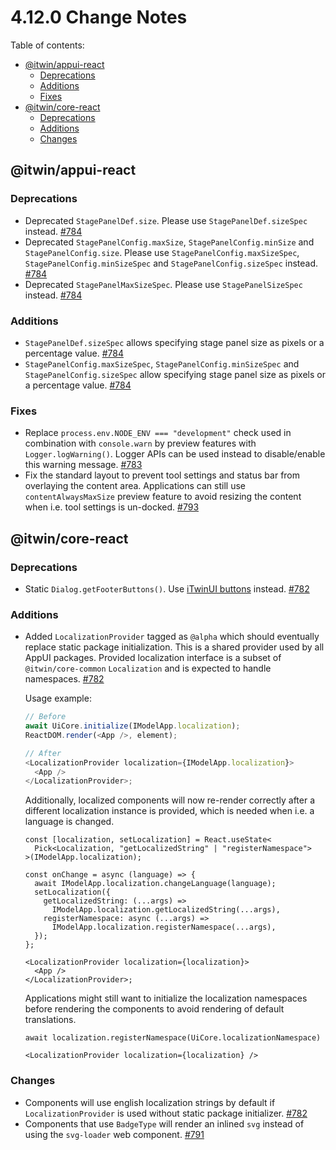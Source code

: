 # 4.12.0 Change Notes <!-- omit from toc -->

Table of contents:

- [@itwin/appui-react](#itwinappui-react)
  - [Deprecations](#deprecations)
  - [Additions](#additions)
  - [Fixes](#fixes)
- [@itwin/core-react](#itwincore-react)
  - [Deprecations](#deprecations-1)
  - [Additions](#additions-1)
  - [Changes](#changes)

## @itwin/appui-react

### Deprecations

- Deprecated `StagePanelDef.size`. Please use `StagePanelDef.sizeSpec` instead. [#784](https://github.com/iTwin/appui/pull/784)
- Deprecated `StagePanelConfig.maxSize`, `StagePanelConfig.minSize` and `StagePanelConfig.size`. Please use `StagePanelConfig.maxSizeSpec`, `StagePanelConfig.minSizeSpec` and `StagePanelConfig.sizeSpec` instead. [#784](https://github.com/iTwin/appui/pull/784)
- Deprecated `StagePanelMaxSizeSpec`. Please use `StagePanelSizeSpec` instead. [#784](https://github.com/iTwin/appui/pull/784)

### Additions

- `StagePanelDef.sizeSpec` allows specifying stage panel size as pixels or a percentage value. [#784](https://github.com/iTwin/appui/pull/784)
- `StagePanelConfig.maxSizeSpec`, `StagePanelConfig.minSizeSpec` and `StagePanelConfig.sizeSpec` allow specifying stage panel size as pixels or a percentage value. [#784](https://github.com/iTwin/appui/pull/784)

### Fixes

- Replace `process.env.NODE_ENV === "development"` check used in combination with `console.warn` by preview features with `Logger.logWarning()`. Logger APIs can be used instead to disable/enable this warning message. [#783](https://github.com/iTwin/appui/pull/783)
- Fix the standard layout to prevent tool settings and status bar from overlaying the content area. Applications can still use `contentAlwaysMaxSize` preview feature to avoid resizing the content when i.e. tool settings is un-docked. [#793](https://github.com/iTwin/appui/pull/793)

## @itwin/core-react

### Deprecations

- Static `Dialog.getFooterButtons()`. Use [iTwinUI buttons](https://itwinui.bentley.com/docs/button) instead. [#782](https://github.com/iTwin/appui/pull/782)

### Additions

- Added `LocalizationProvider` tagged as `@alpha` which should eventually replace static package initialization.
  This is a shared provider used by all AppUI packages. Provided localization interface is a subset of `@itwin/core-common` `Localization` and is expected to handle namespaces. [#782](https://github.com/iTwin/appui/pull/782)

  Usage example:

  ```ts
  // Before
  await UiCore.initialize(IModelApp.localization);
  ReactDOM.render(<App />, element);

  // After
  <LocalizationProvider localization={IModelApp.localization}>
    <App />
  </LocalizationProvider>;
  ```

  Additionally, localized components will now re-render correctly after a different localization instance is provided, which is needed when i.e. a language is changed.

  ```tsx
  const [localization, setLocalization] = React.useState<
    Pick<Localization, "getLocalizedString" | "registerNamespace">
  >(IModelApp.localization);

  const onChange = async (language) => {
    await IModelApp.localization.changeLanguage(language);
    setLocalization({
      getLocalizedString: (...args) =>
        IModelApp.localization.getLocalizedString(...args),
      registerNamespace: async (...args) =>
        IModelApp.localization.registerNamespace(...args),
    });
  };

  <LocalizationProvider localization={localization}>
    <App />
  </LocalizationProvider>;
  ```

  Applications might still want to initialize the localization namespaces before rendering the components to avoid rendering of default translations.

  ```tsx
  await localization.registerNamespace(UiCore.localizationNamespace)

  <LocalizationProvider localization={localization} />
  ```

### Changes

- Components will use english localization strings by default if `LocalizationProvider` is used without static package initializer. [#782](https://github.com/iTwin/appui/pull/782)
- Components that use `BadgeType` will render an inlined `svg` instead of using the `svg-loader` web component. [#791](https://github.com/iTwin/appui/pull/791)
